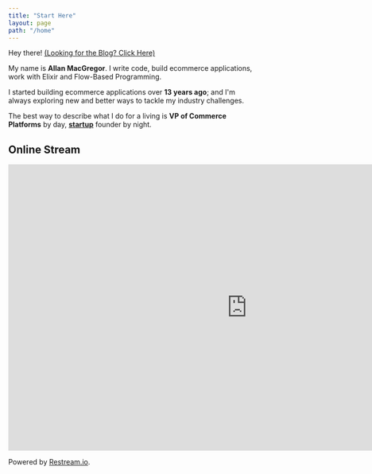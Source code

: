 ```yaml
---
title: "Start Here"
layout: page
path: "/home"
---
```


Hey there! [(Looking for the Blog? Click Here)](/blog)

My name is **Allan MacGregor**. I write code, build ecommerce applications, work with Elixir and Flow-Based Programming.

I started building ecommerce applications over **13 years ago**; and I'm always exploring new and better ways to tackle my industry challenges.

The best way to describe what I do for a living is **VP of Commerce Platforms** by day, **[startup](https://bloccs.io)** founder by night.

<!-- Hey there! [(Looking for the Blog? Click Here)](/blog)

**My name is Allan MacGregor**, and I'm a Software Engineer, Author and Technology enthusiast living in Toronto, Canada. 

I currently spend my working days as the **VP of Commerce Platforms** for a Digital Marketing Agency called **[Bounteous](https://bounteous.com/)**.

**On my spare time I love solving problems.** Whether it's figuring out the best way to tackle a complex problem or trying a new programming approach, I love the challenge of **finding a solution** or creating something new. 

My **love for writing** comes from a similar place, trying to find the best phrase or word to communicate an idea or a concept, and the **satisfaction** that comes with getting that right. If there is a **problem to solve** or a challenge to undertake then it's bound to be something I'll love doing.

This site is host to a variety of things both **professional** and **personal**; you can learn more about who I am, take a look at my [resume](/resume), or read both my [short-form](/blog) and [long form](https://amgr.dev) content, if you have any questions, you **can contact me** via [e-mail](mailto:info@allanmacgregor.com). -->

## Online Stream

<iframe src="https://embed.restream.io/player/index.html?token=5c3ad7b22c4511cc0f00e1fff190c215" width="960" height="576" frameborder="0" allowfullscreen></iframe><p>Powered by <a href="https://restream.io">Restream.io</a>.</p>